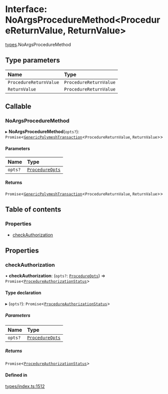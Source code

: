 # Interface: NoArgsProcedureMethod<ProcedureReturnValue, ReturnValue\>

[types](../wiki/types).NoArgsProcedureMethod

## Type parameters

| Name | Type |
| :------ | :------ |
| `ProcedureReturnValue` | `ProcedureReturnValue` |
| `ReturnValue` | `ProcedureReturnValue` |

## Callable

### NoArgsProcedureMethod

▸ **NoArgsProcedureMethod**(`opts?`): `Promise`<[`GenericPolymeshTransaction`](../wiki/types#genericpolymeshtransaction)<`ProcedureReturnValue`, `ReturnValue`\>\>

#### Parameters

| Name | Type |
| :------ | :------ |
| `opts?` | [`ProcedureOpts`](../wiki/types.ProcedureOpts) |

#### Returns

`Promise`<[`GenericPolymeshTransaction`](../wiki/types#genericpolymeshtransaction)<`ProcedureReturnValue`, `ReturnValue`\>\>

## Table of contents

### Properties

- [checkAuthorization](../wiki/types.NoArgsProcedureMethod#checkauthorization)

## Properties

### checkAuthorization

• **checkAuthorization**: (`opts?`: [`ProcedureOpts`](../wiki/types.ProcedureOpts)) => `Promise`<[`ProcedureAuthorizationStatus`](../wiki/types.ProcedureAuthorizationStatus)\>

#### Type declaration

▸ (`opts?`): `Promise`<[`ProcedureAuthorizationStatus`](../wiki/types.ProcedureAuthorizationStatus)\>

##### Parameters

| Name | Type |
| :------ | :------ |
| `opts?` | [`ProcedureOpts`](../wiki/types.ProcedureOpts) |

##### Returns

`Promise`<[`ProcedureAuthorizationStatus`](../wiki/types.ProcedureAuthorizationStatus)\>

#### Defined in

[types/index.ts:1512](https://github.com/PolymeshAssociation/polymesh-sdk/blob/07a4c5b0/src/types/index.ts#L1512)
